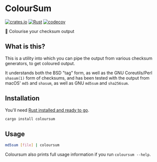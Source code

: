 # ColourSum

[![crates.io](https://img.shields.io/crates/v/coloursum.svg)](https://crates.io/crates/coloursum) [![Rust](https://github.com/ticky/coloursum/actions/workflows/rust.yml/badge.svg)](https://github.com/ticky/coloursum/actions/workflows/rust.yml) [![codecov](https://codecov.io/gh/ticky/coloursum/branch/develop/graph/badge.svg)](https://codecov.io/gh/ticky/coloursum)

🎨 Colourise your checksum output

## What is this?

This is a utility into which you can pipe the output from various checksum generators, to get coloured output.

It understands both the BSD "tag" form, as well as the GNU Coreutils/Perl `shasum(1)` form of checksums, and has been tested with the output from macOS' `md5` and `shasum`, as well as GNU `md5sum` and `sha256sum`.

## Installation

You'll need [Rust installed and ready to go](https://www.rust-lang.org/tools/install).

```bash
cargo install coloursum
```

## Usage

```bash
md5sum [file] | coloursum
```

Coloursum also prints full usage information if you run `coloursum --help`.
